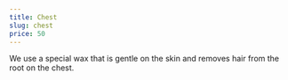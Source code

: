 ```yaml
---
title: Chest
slug: chest
price: 50
---
```


We use a special wax that is gentle on the skin and removes hair from the root on the chest.
